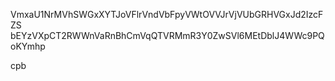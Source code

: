VmxaU1NrMVhSWGxXYTJoVFlrVndVbFpyVWtOVVJrVjVUbGRHVGxJd2IzcFZS
bEYzVXpCT2RWWnVaRnBhCmVqQTVRMmR3Y0ZwSVl6MEtDblJ4WWc9PQoKYmhp

cpb